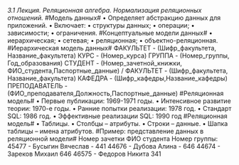 *3.1 Лекция. Реляционная алгебра. Нормализация реляционных отношений.*
#Модель данных#
•	 Определяет абстракцию данных для приложений.
•	 Включает:
•	 структуры данных;
•	 операции;
•	 зависимости;
•	 ограничения.
#Концептуальные модели данных#
•	 иерархическая;
•	 сетевая;
•	 реляционная;
•	 объектно-реляционная.
#Иерархическая модель данных#
ФАКУЛЬТЕТ - (Шифр_факультета, Название_факультета)
КУРС - (Номер_курса)
ГРУППА - (Номер_группы, Год_образования) 
СТУДЕНТ - (Номер_зачетной_книжки, ФИО_студента,Паспортные_данные)
/
ФАКУЛЬТЕТ - (Шифр_факультета, Название_факультета)
КАФЕДРА - (Шифр_кафедры,Название_кафедры)
ПРЕПОДАВАТЕЛЬ - (ФИО_преподавателя,Должность,Паспортные_данные)
#Реляционная модель#
•	 Первые публикации: 1969-1971 годы.
•	 Интенсивное развитие теории: 1970-е годы.
•	 Ранние попытки реализации: 1978 год.
•	 Стандарт SQL: 1986 год.
•	 Эффективные реализации SQL: 1990 год
#Реляционная модель#
•	 Таблицы.
•	 Столбцы – атрибуты.
•	 Строки – данные.
•	 Шапка таблицы – имена атрибутов.
#Пример: представление данных в реляционной модели#
Номер зачетки ФИО студента Номер группы:
45477 - Бусыгин Вячеслав - 441
44676 - Дубова Алина - 646
44674 - Зареков Михаил 646
46575 - Федоров Никита 341
